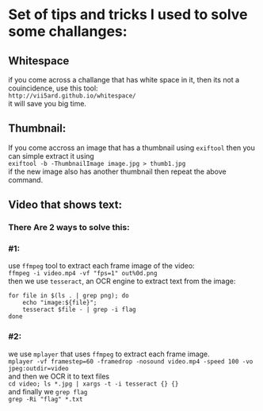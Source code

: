 # Set of tips and tricks I used to solve some challanges:

## Whitespace
if you come across a challange that has white space in it, then its not a couincidence, use this tool:  
`http://vii5ard.github.io/whitespace/`  
it will save you big time.

## Thumbnail:
If you come accross an image that has a thumbnail using `exiftool` then you can simple extract it using  
`exiftool -b -ThumbnailImage image.jpg > thumb1.jpg`  
if the new image also has another thumbnail then repeat the above command.

## Video that shows text:
### There Are 2 ways to solve this:
### #1:
use `ffmpeg` tool to extract each frame image of the video:  
`ffmpeg -i video.mp4 -vf "fps=1" out%0d.png`  
then we use `tesseract`, an OCR engine to extract text from the image:  
```
for file in $(ls . | grep png); do
    echo "image:${file}";
    tesseract $file - | grep -i flag
done
```

### #2:
we use `mplayer` that uses `ffmpeg` to extract each frame image.   
`mplayer -vf framestep=60 -framedrop -nosound video.mp4 -speed 100 -vo jpeg:outdir=video`  
and then we OCR it to text files  
`cd video; ls *.jpg | xargs -t -i tesseract {} {}`  
and finally we `grep flag`  
`grep -Ri "flag" *.txt`
